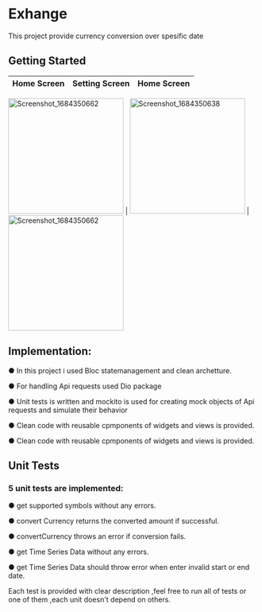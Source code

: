 # Exhange

This project provide currency conversion over spesific date 

## Getting Started

Home Screen                         |  Setting Screen           | Home Screen
:----------------------------------:|:-------------------------:|:-------------------------:

<img width="232" alt="Screenshot_1684350662" src="https://github.com/fatimaEzzat/Exhange/assets/31897018/7e9f62c2-7e95-4fa8-bcb5-09e8eb063a37"> | <img width="232" alt="Screenshot_1684350638" src="https://github.com/fatimaEzzat/Exhange/assets/31897018/4aace482-e57c-4474-8183-216f7ae9ea24"> | <img width="232" alt="Screenshot_1684350662" src="https://github.com/fatimaEzzat/Exhange/assets/31897018/5e68a1a6-258c-469b-8434-d968c5165e63">






## Implementation:

● In this project i used Bloc statemanagement and clean archetture.

● For handling Api requests used Dio package

● Unit tests is written and mockito is used for creating mock objects of Api requests and simulate their behavior

● Clean code with reusable cpmponents of widgets and views is provided.

● Clean code with reusable cpmponents of widgets and views is provided.


## Unit Tests

### 5 unit tests are implemented:

● get supported symbols without any errors.

● convert Currency returns the converted amount if successful.

● convertCurrency throws an error if conversion fails.

● get Time Series Data  without any errors.

● get Time Series Data should throw error when enter invalid start or end date.

Each test is provided with clear description ,feel free to run all of tests or one of them ,each unit doesn't depend on others.









